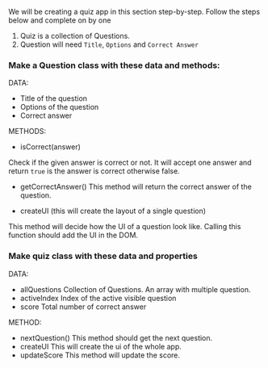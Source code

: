 We will be creating a quiz app in this section step-by-step. Follow the steps below and complete on by one

1. Quiz is a collection of Questions.
2. Question will need `Title`, `Options` and `Correct Answer` 

### Make a Question class with these data and methods:

DATA:

- Title of the question
- Options of the question
- Correct answer

METHODS:

- isCorrect(answer)


Check if the given answer is correct or not. It will accept one answer and return `true` is the answer is correct otherwise false.

- getCorrectAnswer()
  This method will return the correct answer of the question.

- createUI (this will create the layout of a single question)

This method will decide how the UI of a question look like. Calling this function should add the UI in the DOM.

### Make quiz class with these data and properties

DATA:

- allQuestions
  Collection of Questions. An array with multiple question.
- activeIndex
  Index of the active visible question
- score
  Total number of correct answer

METHOD:

- nextQuestion()
  This method should get the next question.
- createUI
  This will create the ui of the whole app.
- updateScore
  This method will update the score.
